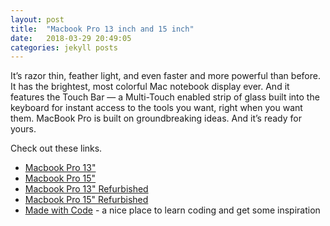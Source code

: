 ```yaml
---
layout: post
title:  "Macbook Pro 13 inch and 15 inch"
date:   2018-03-29 20:49:05
categories: jekyll posts
---
```


It’s razor thin, feather light, and even faster and more powerful than before. It has the brightest, most colorful Mac notebook display ever. And it features the Touch Bar — a Multi-Touch enabled strip of glass built into the keyboard for instant access to the tools you want, right when you want them. MacBook Pro is built on groundbreaking ideas. And it’s ready for yours.

Check out these links.  
- [Macbook Pro 13"][macbook-pro-13-inch]
- [Macbook Pro 15"][macbook-pro-13-inch]
- [Macbook Pro 13" Refurbished][macbook-pro-13-inch-refurb]
- [Macbook Pro 15" Refurbished][macbook-pro-15-inch-refurb]
- [Made with Code][madewithcode] - a nice place to learn coding and get some inspiration

[macbook-pro-13-inch]: https://www.apple.com/shop/buy-mac/macbook-pro/15-inch
[macbook-pro-15-inch]:   https://www.apple.com/shop/buy-mac/macbook-pro/15-inch
[macbook-pro-13-inch-refurb]: https://www.apple.com/shop/browse/home/specialdeals/mac/macbook_pro/13
[macbook-pro-15-inch-refurb]: https://www.apple.com/shop/browse/home/specialdeals/mac/macbook_pro/15
[madewithcode]:https://www.madewithcode.com/
